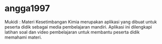 # angga1997
Mukidi : Materi Kesetimbangan Kimia merupakan aplikasi yang dibuat untuk peserta didik sebagai media pembelajaran mandiri. Aplikasi ini dilengkapi latihan soal dan video pembelajaran untuk membantu peserta didik memahami materi.

